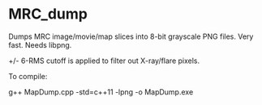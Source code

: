 # MRC_dump

Dumps MRC image/movie/map slices into 8-bit grayscale PNG files. Very fast. Needs libpng.

+/- 6-RMS cutoff is applied to filter out X-ray/flare pixels.

To compile:

g++ MapDump.cpp -std=c++11 -lpng -o MapDump.exe 
